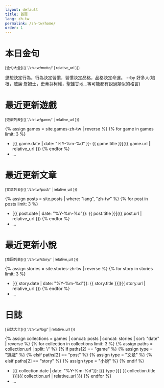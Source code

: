```yaml
---
layout: default
title: 首頁
lang: zh-tw
permalink: /zh-tw/home/
order: 1
---
```

# 本日金句 

<sub>[金句大全]({{ '/zh-tw/motto/' | relative_url }})</sub>

思想決定行為，行為決定習慣，習慣決定品格，品格決定命運。 --by 好多人(培根，威廉·詹姆士，史蒂芬柯維，聖雄甘地…等可能都有說過類似的格言)

# 最近更新遊戲

<sub>[遊戲列表]({{ '/zh-tw/game/' | relative_url }})</sub>

{% assign games = site.games-zh-tw | reverse %}
{% for game in games limit: 3 %}
* [{{ game.date | date: "%Y-%m-%d" }}: {{ game.title }}]({{ game.url | relative_url }})
{% endfor %}
* ...

# 最近更新文章

<sub>[文章列表]({{ '/zh-tw/post/' | relative_url }})</sub>

{% assign posts = site.posts | where: "lang", "zh-tw" %}
{% for post in posts limit: 3 %}
* [{{ post.date | date: "%Y-%m-%d"}}: {{ post.title }}]({{ post.url | relative_url }})
{% endfor %}
* ...

# 最近更新小說

<sub>[章回列表]({{ '/zh-tw/story/' | relative_url }})</sub>

{% assign stories = site.stories-zh-tw | reverse %}
{% for story in stories limit: 3 %}
* [{{ story.date | date: "%Y-%m-%d"}}: {{ story.title }}]({{ story.url | relative_url }})
{% endfor %}
* ...

# 日誌

<sub>[日誌大全]({{ '/zh-tw/log/' | relative_url }})</sub>

{% assign collections = games | concat: posts | concat: stories | sort: "date" | reverse %}
{% for collection in collections limit: 3 %}
  {% assign paths = collection.url | split: '/' %}
  {% if paths[2] == "game" %}
    {% assign type = "遊戲" %}
  {% elsif paths[2] == "post" %}
    {% assign type = "文章" %}
  {% elsif paths[2] == "story" %}
    {% assign type = "小說" %}
  {% endif %}
* [{{ collection.date | date: "%Y-%m-%d"}}: [{{ type }}] {{ collection.title }}]({{ collection.url | relative_url }})
{% endfor %}
* ...
